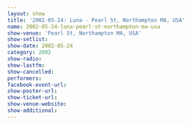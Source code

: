 ```yaml
---
layout: show
title: '2002-05-24: Luna - Pearl St, Northampton MA, USA'
name: 2002-05-24-luna-pearl-st-northampton-ma-usa
show-venue: 'Pearl St, Northampton MA, USA'
show-setlist: 
show-date: 2002-05-24
category: 2002
show-radio: 
show-lastfm: 
show-cancelled: 
performers: 
facebook-event-url: 
show-poster-url: 
show-ticket-url: 
show-venue-website: 
show-additional: 
---
```


